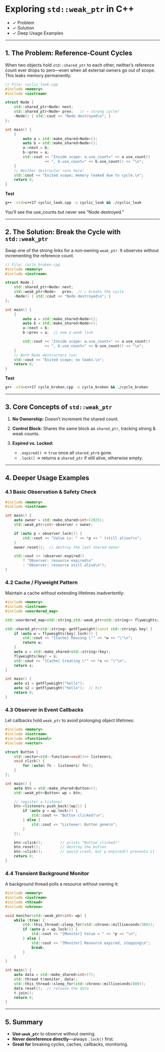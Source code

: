 # Exploring `std::weak_ptr` in C++

- ✓ Problem
- ✓ Solution
- ✓ Deep Usage Examples

---

## 1. The Problem: Reference‑Count Cycles

When two objects hold `std::shared_ptr` to each other, neither’s reference count ever drops to zero—even when all external owners go out of scope. This leaks memory permanently.

```cpp
// File: cyclic_leak.cpp
#include <memory>
#include <iostream>

struct Node {
    std::shared_ptr<Node> next;
    std::shared_ptr<Node> prev;   // ← strong cycle!
    ~Node() { std::cout << "Node destroyed\n"; }
};

int main() {
    {
        auto a = std::make_shared<Node>();
        auto b = std::make_shared<Node>();
        a->next = b;
        b->prev = a;
        std::cout << "Inside scope: a.use_count=" << a.use_count()
                  << ", b.use_count=" << b.use_count() << "\n";
    }
    // Neither destructor runs here!
    std::cout << "Exited scope; memory leaked due to cycle.\n";
    return 0;
}
```

**Test**

```bash
g++ -std=c++17 cyclic_leak.cpp -o cyclic_leak && ./cyclic_leak
```

You’ll see the use_counts but never see “Node destroyed.”

---

## 2. The Solution: Break the Cycle with `std::weak_ptr`

Swap one of the strong links for a non‑owning `weak_ptr`. It observes without incrementing the reference count.

```cpp
// File: cycle_broken.cpp
#include <memory>
#include <iostream>

struct Node {
    std::shared_ptr<Node> next;
    std::weak_ptr<Node>   prev;  // ← breaks the cycle
    ~Node() { std::cout << "Node destroyed\n"; }
};

int main() {
    {
        auto a = std::make_shared<Node>();
        auto b = std::make_shared<Node>();
        a->next = b;
        b->prev = a;  // now a weak link

        std::cout << "Inside scope: a.use_count=" << a.use_count()
                  << ", b.use_count=" << b.use_count() << "\n";
    }
    // Both Node destructors run:
    std::cout << "Exited scope; no leaks.\n";
    return 0;
}
```

**Test**

```bash
g++ -std=c++17 cycle_broken.cpp -o cycle_broken && ./cycle_broken
```

---

## 3. Core Concepts of `std::weak_ptr`

1. **No Ownership:** Doesn’t increment the shared count.
2. **Control Block:** Shares the same block as `shared_ptr`, tracking strong & weak counts.
3. **Expired vs. Locked:**

   - `.expired()` → `true` once all `shared_ptr`s gone.
   - `.lock()` → returns a `shared_ptr` if still alive, otherwise empty.

---

## 4. Deeper Usage Examples

### 4.1 Basic Observation & Safety Check

```cpp
#include <memory>
#include <iostream>

int main() {
    auto owner = std::make_shared<int>(2025);
    std::weak_ptr<int> observer = owner;

    if (auto p = observer.lock()) {
        std::cout << "Value is: " << *p << " (still alive)\n";
    }
    owner.reset();  // destroy the last shared owner

    std::cout << (observer.expired()
        ? "Observer: resource expired\n"
        : "Observer: resource still alive\n");
}
```

### 4.2 Cache / Flyweight Pattern

Maintain a cache without extending lifetimes inadvertently:

```cpp
#include <memory>
#include <iostream>
#include <unordered_map>

std::unordered_map<std::string,std::weak_ptr<std::string>> flyweights;

std::shared_ptr<std::string> getFlyweight(const std::string& key) {
    if (auto w = flyweights[key].lock()) {
        std::cout << "[Cache] Reusing \"" << *w << "\"\n";
        return w;
    }
    auto s = std::make_shared<std::string>(key);
    flyweights[key] = s;
    std::cout << "[Cache] Creating \"" << *s << "\"\n";
    return s;
}

int main() {
    auto s1 = getFlyweight("hello");
    auto s2 = getFlyweight("hello");  // hit
    return 0;
}
```

### 4.3 Observer in Event Callbacks

Let callbacks hold `weak_ptr` to avoid prolonging object lifetimes:

```cpp
#include <memory>
#include <iostream>
#include <functional>
#include <vector>

struct Button {
    std::vector<std::function<void()>> listeners;
    void click() {
        for (auto& fn : listeners) fn();
    }
};

int main() {
    auto btn = std::make_shared<Button>();
    std::weak_ptr<Button> wp = btn;

    // register a listener
    btn->listeners.push_back([wp]() {
        if (auto p = wp.lock()) {
            std::cout << "Button clicked!\n";
        } else {
            std::cout << "Listener: Button gone\n";
        }
    });

    btn->click();        // prints "Button clicked!"
    btn.reset();         // destroy the button
    btn->click();        // would crash, but p.expired() prevents it
    return 0;
}
```

### 4.4 Transient Background Monitor

A background thread polls a resource without owning it:

```cpp
#include <memory>
#include <iostream>
#include <thread>
#include <chrono>

void monitor(std::weak_ptr<int> wp) {
    while (true) {
        std::this_thread::sleep_for(std::chrono::milliseconds(300));
        if (auto p = wp.lock()) {
            std::cout << "[Monitor] Value = " << *p << "\n";
        } else {
            std::cout << "[Monitor] Resource expired, stopping\n";
            break;
        }
    }
}

int main() {
    auto data = std::make_shared<int>(7);
    std::thread t(monitor, data);
    std::this_thread::sleep_for(std::chrono::milliseconds(800));
    data.reset();  // release the data
    t.join();
    return 0;
}
```

---

## 5. Summary

- **Use `weak_ptr`** to observe without owning.
- **Never dereference directly**—always `.lock()` first.
- **Great for** breaking cycles, caches, callbacks, monitoring.
